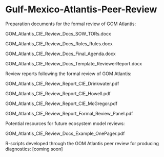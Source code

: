 # Gulf-Mexico-Atlantis-Peer-Review

Preparation documents for the formal review of GOM Atlantis:

GOM_Atlantis_CIE_Review_Docs_SOW_TORs.docx

GOM_Atlantis_CIE_Review_Docs_Roles_Rules.docx

GOM_Atlantis_CIE_Review_Docs_Final_Agenda.docx

GOM_Atlantis_CIE_Review_Docs_Template_ReviewerReport.docx


Review reports following the formal review of GOM Atlantis:

GOM_Atlantis_CIE_Review_Report_CIE_Drinkwater.pdf

GOM_Atlantis_CIE_Review_Report_CIE_Howell.pdf

GOM_Atlantis_CIE_Review_Report_CIE_McGregor.pdf

GOM_Atlantis_CIE_Review_Report_Formal_Review_Panel.pdf


Potential resources for future ecosystem model reviews:

GOM_Atlantis_CIE_Review_Docs_Example_OnePager.pdf


R-scripts developed through the GOM Atlantis peer review for producing diagnostics:
[coming soon]
